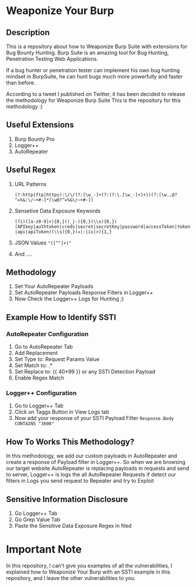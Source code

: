 # Weaponize Your Burp

## Description 
This is a repository about how to Weaponize Burp Suite with extensions for Bug Bounty Hunting.
Burp Suite is an amazing tool for Bug Hunting, Penetration Testing Web Applications.

If a bug hunter or penetration tester can implement his own bug hunting mindset in BurpSuite, he can hunt bugs much more powerfully and faster than before.

According to a tweet I published on Twitter, it has been decided to release the methodology for Weaponize Burp Suite This is the repository for this methodology :)

## Useful Extensions 

   1) Burp Bounty Pro
   2) Logger++ 
   3) AutoRepeater

## Useful Regex

   1) URL Patterns

      ```(?:http|ftp|https):\/\/(?:[\w_-]+(?:(?:\.[\w_-]+)+))(?:[\w.,@?^=%&:\/~+#-]*[\w@?^=%&\/~+#-])```
   2) Sensetive Data Exposure Keywords

      ```(?i)([a-z0-9]+){0,}((_|-){0,}(\\s){0,})(APIkey|authtoken|creds|secret|secretKey|password|accessToken|token|api|apiToken)(\\s){0,}(=|:|is|>){1,} ```
   3) JSON Values
      ```"([^"]+)"```

   4) And ....

## Methodology

   1) Set Your AutoRepeater Payloads 
   2) Set AutoRepeater Payloads Response Filters in Logger++
   3) Now Check the Logger++ Logs for Hunting ;)

## Example How to Identify SSTI

### AutoRepeater Configuration
   1) Go to AutoRepeater Tab
   2) Add Replacement 
   3) Set Type to:  Request Params Value
   4) Set Match to: .*
   5) Set Replace to: {{ 40*99 }} or any SSTI Detection Payload
   6) Enable Regex Match

 ### Logger++ Configuration 

   1) Go to Logger++ Tab 
   2) Click on Taggs Button in View Logs tab
   3) Now add your response of your SSTI Payload Filter
       ```Response.Body CONTAINS "3600"```

## How To Works This Methodology?
In this methodology, we add our custom payloads in AutoRepeater and create a response of Payload filter in Logger++.
So when we are browsing our target website AutoRepeater is replacing payloads in requests and send to server, Logger++ is logs the all AutoRepeater Requests if detect our filters in Logs you send request to Repeater and try to Exploit

## Sensitive Information Disclosure 

   1) Go Logger++ Tab
   2) Go Grep Value Tab
   3) Paste the Sensitive Data Exposure Regex in filed


# Important Note
In this repository, I can't give you examples of all the vulnerabilities, I explained how to Weaponize Your Burp with an SSTI example in this repository, and I leave the other vulnerabilities to you.


